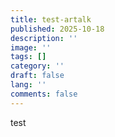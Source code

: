 ```yaml
---
title: test-artalk
published: 2025-10-18
description: ''
image: ''
tags: []
category: ''
draft: false
lang: ''
comments: false
---
```


test